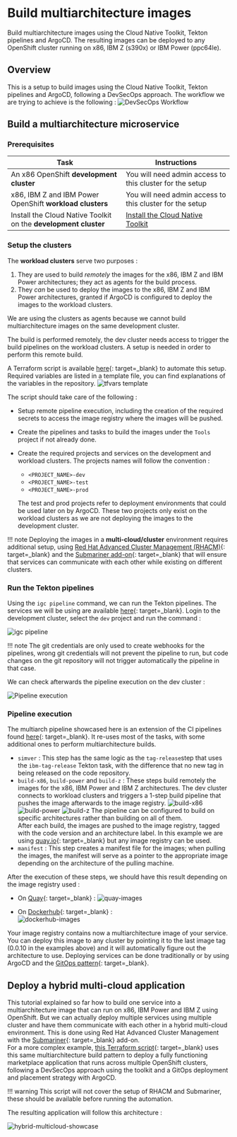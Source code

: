 # Build multiarchitecture images

<!--- cSpell:ignore CICD cntk pipelinerun Omni Frontends cloudnative multiarchitecture multiarch tfvars simver RHACM multicloud -->

Build multiarchitecture images using the Cloud Native Toolkit, Tekton pipelines and ArgoCD.
The resulting images can be deployed to any OpenShift cluster running on x86, IBM Z (s390x) or IBM Power (ppc64le).

## Overview

This is a setup to build images using the Cloud Native Toolkit, Tekton pipelines and ArgoCD, following a DevSecOps approach. The workflow we are trying to achieve is the following :
![DevSecOps Workflow](./images/multiarch-build-workflow.png)

## Build a multiarchitecture microservice

### Prerequisites

| Task                                                            | Instructions                                                        |
| --------------------------------------------------------------- | ------------------------------------------------------------------- |
| An x86 OpenShift **development cluster**                        | You will need admin access to this cluster for the setup            |
| x86, IBM Z and IBM Power OpenShift **workload clusters**        | You will need admin access to this cluster for the setup            |
| Install the Cloud Native Toolkit on the **development cluster** | [Install the Cloud Native Toolkit](../../../setup/setup-options.md) |

### Setup the clusters

The **workload clusters** serve two purposes :

1.  They are used to build _remotely_ the images for the x86, IBM Z and IBM Power architectures; they act as agents for the build process.
2.  They _can_ be used to deploy the images to the x86, IBM Z and IBM Power architectures, granted if ArgoCD is configured to deploy the images to the workload clusters.

We are using the clusters as agents because we cannot build multiarchitecture images on the same development cluster.

The build is performed remotely, the dev cluster needs access to trigger the build pipelines on the workload clusters. A setup is needed in order to perform this remote build.

A Terraform script is available [here](https://github.com/ibm-ecosystem-lab/multiarch-build-clusters-setup){: target=_blank} to automate this setup. Required variables are listed in a template file, you can find explanations of the variables in the repository.
![tfvars template](./images/tfvars-template-file.png)

The script should take care of the following :

- Setup remote pipeline execution, including the creation of the required secrets to access the image registry where the images will be pushed.
- Create the pipelines and tasks to build the images under the `Tools` project if not already done.
- Create the required projects and services on the development and workload clusters. The projects names will follow the convention :
    - `<PROJECT_NAME>-dev`
    - `<PROJECT_NAME>-test`
    - `<PROJECT_NAME>-prod`

    The test and prod projects refer to deployment environments that could be used later on by ArgoCD. These two projects only exist on the workload clusters as we are not deploying the images to the development cluster.

!!! note
    Deploying the images in a **multi-cloud/cluster** environment requires additional setup, using [Red Hat Advanced Cluster Management (RHACM)](https://www.redhat.com/en/technologies/management/advanced-cluster-management){: target=_blank} and the [Submariner add-on](https://submariner.io/){: target=_blank} that will ensure that services can communicate with each other while existing on different clusters.

### Run the Tekton pipelines

Using the `igc pipeline` command, we can run the Tekton pipelines. The services we will be using are available [here](https://github.com/ibm-ecosystem-lab/multiarch-deployment-showcase-repos){: target=_blank}. Login to the development cluster, select the `dev` project and run the command :

![igc pipeline](./images/igc-pipeline.png)

!!! note
    The git credentials are only used to create webhooks for the pipelines, wrong git credentials will not prevent the pipeline to run, but code changes on the git repository will not trigger automatically the pipeline in that case.

We can check afterwards the pipeline execution on the dev cluster :

![Pipeline execution](./images/pipeline-execution.png)

### Pipeline execution

The multiarch pipeline showcased here is an extension of the CI pipelines found [here](/learning/pipeline/){: target=_blank}. It re-uses most of the tasks, with some additional ones to perform multiarchitecture builds.

- `simver` : This step has the same logic as the `tag-release`step that uses the `ibm-tag-release` Tekton task, with the difference that no new tag in being released on the code repository.
- `build-x86`, `build-power` and `build-z` : These steps build remotely the images for the x86, IBM Power and IBM Z architectures. The dev cluster connects to workload clusters and triggers a 1-step build pipeline that pushes the image afterwards to the image registry.
  ![build-x86](./images/remote-build-x.png)
  ![build-power](./images/remote-build-p.png)
  ![build-z](./images/remote-build-z.png)
  The pipeline can be configured to build on specific architectures rather than building on all of them.  
  After each build, the images are pushed to the image registry, tagged with the code version and an architecture label. In this example we are using [quay.io](https://quay.io){: target=_blank} but any image registry can be used.
- `manifest` : This step creates a manifest file for the images; when pulling the images, the manifest will serve as a pointer to the appropriate image depending on the architecture of the pulling machine.

After the execution of these steps, we should have this result depending on the image registry used :

- On [Quay](https://quay.io){: target=_blank} :
  ![quay-images](./images/quay-images.png)

- On [Dockerhub](https://hub.docker.com){: target=_blank} :  
  ![dockerhub-images](./images/dockerhub-images.png)

Your image registry contains now a multiarchitecture image of your service. You can deploy this image to any cluster by pointing it to the last image tag (0.0.10 in the examples above) and it will automatically figure out the architecture to use. Deploying services can be done traditionally or by using ArgoCD and the [GitOps pattern](/adopting/best-practices/devops/#what-is-gitops){: target=_blank}.

## Deploy a hybrid multi-cloud application

This tutorial explained so far how to build one service into a multiarchitecture image that can run on x86, IBM Power and IBM Z using OpenShift. But we can actually deploy multiple services using multiple cluster and have them communicate with each other in a hybrid multi-cloud environment. This is done using Red Hat Advanced Cluster Management with the [Submariner](https://submariner.io){: target=_blank} add-on.  
For a more complex example, [this Terraform script](https://github.com/ibm-ecosystem-lab/multiarch-build-demo-setup){: target=_blank} uses this same multiarchitecture build pattern to deploy a fully functioning marketplace application that runs across multiple OpenShift clusters, following a DevSecOps approach using the toolkit and a GitOps deployment and placement strategy with ArgoCD.

!!! warning
    This script will not cover the setup of RHACM and Submariner, these should be available before running the automation.

The resulting application will follow this architecture :

![hybrid-multicloud-showcase](./images/hybrid-multicloud-showcase.png)
